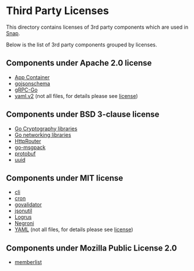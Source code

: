 # Third Party Licenses

This directory contains licenses of 3rd party components which are used in [Snap](https://github.com/intelsdi-x/snap).

Below is the list of 3rd party components grouped by licenses.

## Components under Apache 2.0 license

- [App Container](https://github.com/appc/spec)
- [gojsonschema](https://github.com/xeipuuv/gojsonschema)
- [gRPC-Go](https://github.com/grpc/grpc-go)
- [yaml.v2](https://github.com/go-yaml/yaml) (not all files, for details please see [license](yaml_v2_license.txt))

## Components under BSD 3-clause license

- [Go Cryptography libraries](https://github.com/golang/crypto)
- [Go networking libraries](https://github.com/golang/net)
- [HttpRouter](https://github.com/julienschmidt/httprouter)
- [go-msgpack](https://github.com/hashicorp/go-msgpack)
- [protobuf](https://github.com/golang/protobuf)
- [uuid](https://github.com/pborman/uuid)

## Components under MIT license

- [cli](https://github.com/urfave/cli)
- [cron](https://github.com/robfig/cron)
- [govalidator](https://github.com/asaskevich/govalidator)
- [jsonutil](https://github.com/vrischmann/jsonutil)
- [Logrus](https://github.com/Sirupsen/logrus)
- [Negroni](https://github.com/urfave/negroni) 
- [YAML](https://github.com/ghodss/yaml) (not all files, for details please see [license](yaml_license.txt))

## Components under Mozilla Public License 2.0

- [memberlist](https://github.com/hashicorp/memberlist)